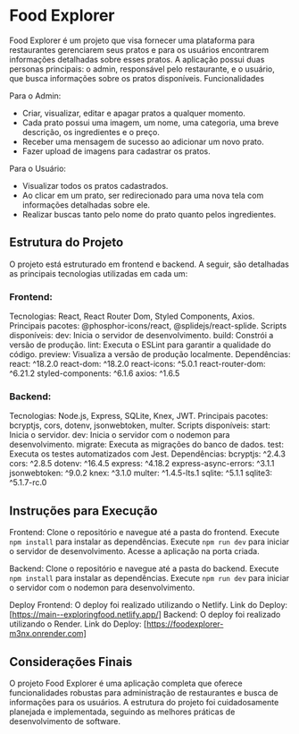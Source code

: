 # Food Explorer

Food Explorer é um projeto que visa fornecer uma plataforma para restaurantes gerenciarem seus pratos e para os usuários encontrarem informações detalhadas sobre esses pratos. A aplicação possui duas personas principais: o admin, responsável pelo restaurante, e o usuário, que busca informações sobre os pratos disponíveis.
Funcionalidades

Para o Admin:
- Criar, visualizar, editar e apagar pratos a qualquer momento.
- Cada prato possui uma imagem, um nome, uma categoria, uma breve descrição, os ingredientes e o preço.
- Receber uma mensagem de sucesso ao adicionar um novo prato.
- Fazer upload de imagens para cadastrar os pratos.

Para o Usuário:
- Visualizar todos os pratos cadastrados.
- Ao clicar em um prato, ser redirecionado para uma nova tela com informações detalhadas sobre ele.
- Realizar buscas tanto pelo nome do prato quanto pelos ingredientes.

## Estrutura do Projeto

O projeto está estruturado em frontend e backend. A seguir, são detalhadas as principais tecnologias utilizadas em cada um:

### Frontend:
Tecnologias: React, React Router Dom, Styled Components, Axios.
Principais pacotes: @phosphor-icons/react, @splidejs/react-splide.
Scripts disponíveis:
  dev: Inicia o servidor de desenvolvimento.
  build: Constrói a versão de produção.
  lint: Executa o ESLint para garantir a qualidade do código.
  preview: Visualiza a versão de produção localmente.
Dependências:
  react: ^18.2.0
  react-dom: ^18.2.0
  react-icons: ^5.0.1
  react-router-dom: ^6.21.2
  styled-components: ^6.1.6
  axios: ^1.6.5

### Backend:
Tecnologias: Node.js, Express, SQLite, Knex, JWT.
Principais pacotes: bcryptjs, cors, dotenv, jsonwebtoken, multer.
Scripts disponíveis:
  start: Inicia o servidor.
  dev: Inicia o servidor com o nodemon para desenvolvimento.
  migrate: Executa as migrações do banco de dados.
  test: Executa os testes automatizados com Jest.
Dependências:
    bcryptjs: ^2.4.3
    cors: ^2.8.5
    dotenv: ^16.4.5
    express: ^4.18.2
    express-async-errors: ^3.1.1
    jsonwebtoken: ^9.0.2
    knex: ^3.1.0
    multer: ^1.4.5-lts.1
    sqlite: ^5.1.1
    sqlite3: ^5.1.7-rc.0

## Instruções para Execução
Frontend:
  Clone o repositório e navegue até a pasta do frontend.
  Execute `npm install` para instalar as dependências.
  Execute `npm run dev` para iniciar o servidor de desenvolvimento.
  Acesse a aplicação na porta criada.

Backend:
  Clone o repositório e navegue até a pasta do backend.
  Execute `npm install` para instalar as dependências.
  Execute `npm run dev` para iniciar o servidor com o nodemon para desenvolvimento.

Deploy
  Frontend: O deploy foi realizado utilizando o Netlify. Link do Deploy: [https://main--exploringfood.netlify.app/]
  Backend: O deploy foi realizado utilizando o Render. Link do Deploy: [https://foodexplorer-m3nx.onrender.com]

## Considerações Finais
O projeto Food Explorer é uma aplicação completa que oferece funcionalidades robustas para administração de restaurantes e busca de informações para os usuários. A estrutura do projeto foi cuidadosamente planejada e implementada, seguindo as melhores práticas de desenvolvimento de software.
